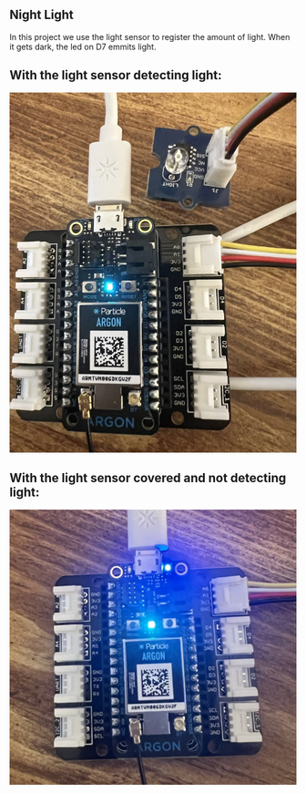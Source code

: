 ## Night Light

In this project we use the light sensor to register the amount of light. When it gets dark, the led on D7 emmits light.


## With the light sensor detecting light:

![light](./images/light.jpg)


## With the light sensor covered and not detecting light:

![dark](./images/dark.jpg)


